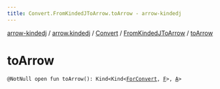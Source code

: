 ```yaml
---
title: Convert.FromKindedJToArrow.toArrow - arrow-kindedj
---
```


[arrow-kindedj](../../../index.html) / [arrow.kindedj](../../index.html) / [Convert](../index.html) / [FromKindedJToArrow](index.html) / [toArrow](./to-arrow.html)

# toArrow

`@NotNull open fun toArrow(): Kind<Kind<`[`ForConvert`](../../-for-convert.html)`, `[`F`](index.html#F)`>, `[`A`](index.html#A)`>`